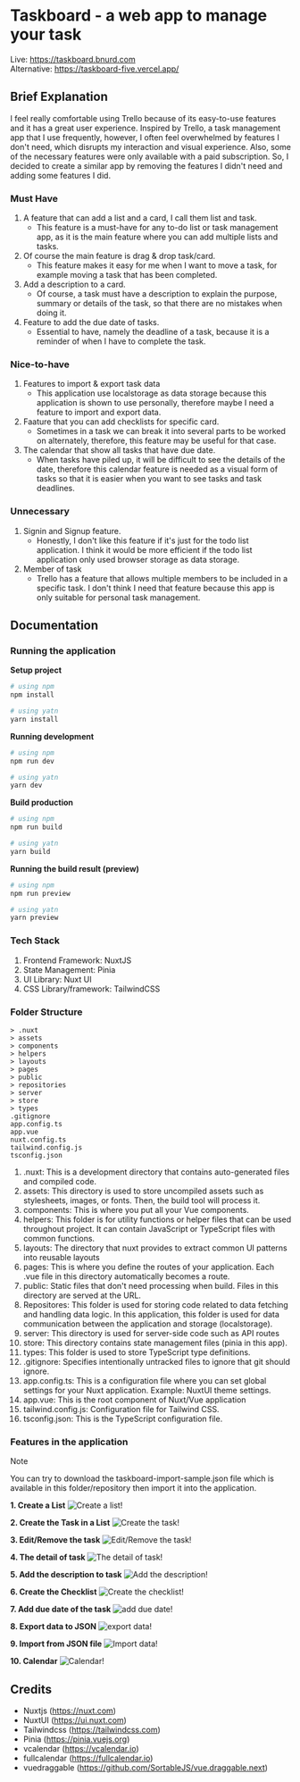 # Taskboard - a web app to manage your task

Live: https://taskboard.bnurd.com \
Alternative: https://taskboard-five.vercel.app/

## Brief Explanation
I feel really comfortable using Trello because of its easy-to-use features and it has a great user experience. Inspired by Trello, a task management app that I use frequently, however, I often feel overwhelmed by features I don't need, which disrupts my interaction and visual experience. Also, some of the necessary features were only available with a paid subscription. So, I decided to create a similar app by removing the features I didn't need and adding some features I did.

### Must Have
1. A feature that can add a list and a card, I call them list and task.
    - This feature is a must-have for any to-do list or task management app, as it is the main feature where you can add multiple lists and tasks.
2. Of course the main feature is drag & drop task/card.
    - This feature makes it easy for me when I want to move a task, for example moving a task that has been completed.
3. Add a description to a card.
    - Of course, a task must have a description to explain the purpose, summary or details of the task, so that there are no mistakes when doing it.
4. Feature to add the due date of tasks.
    - Essential to have, namely the deadline of a task, because it is a reminder of when I have to complete the task.

### Nice-to-have
1. Features to import & export task data
    - This application use localstorage as data storage because this application is shown to use personally, therefore maybe I need a feature to import and export data.
2. Faature that you can add checklists for specific card.
    - Sometimes in a task we can break it into several parts to be worked on alternately, therefore, this feature may be useful for that case.
3. The calendar that show all tasks that have due date.
    - When tasks have piled up, it will be difficult to see the details of the date, therefore this calendar feature is needed as a visual form of tasks so that it is easier when you want to see tasks and task deadlines.

### Unnecessary
1. Signin and Signup feature.
    - Honestly, I don't like this feature if it's just for the todo list application. I think it would be more efficient if the todo list application only used browser storage as data storage.
2. Member of task
    - Trello has a feature that allows multiple members to be included in a specific task. I don't think I need that feature because this app is only suitable for personal task management.

## Documentation
### Running the application
**Setup project**
```bash
# using npm
npm install

# using yatn 
yarn install
```
**Running development**
```bash
# using npm
npm run dev

# using yatn 
yarn dev
```
**Build production**
```bash
# using npm
npm run build

# using yatn 
yarn build
```
**Running the build result (preview)**
```bash
# using npm
npm run preview

# using yatn 
yarn preview
```

### Tech Stack
1. Frontend Framework: NuxtJS
2. State Management: Pinia
3. UI Library: Nuxt UI
4. CSS Library/framework: TailwindCSS

### Folder Structure
```
> .nuxt
> assets
> components
> helpers
> layouts
> pages
> public
> repositories
> server
> store
> types
.gitignore
app.config.ts
app.vue
nuxt.config.ts
tailwind.config.js
tsconfig.json
```
1. .nuxt: This is a development directory that contains auto-generated files and compiled code.
2. assets: This directory is used to store uncompiled assets such as stylesheets, images, or fonts. Then, the build tool will process it.
3. components: This is where you put all your Vue components.
4. helpers: This folder is for utility functions or helper files that can be used throughout project. It can contain JavaScript or TypeScript files with common functions.
5. layouts: The directory that nuxt provides to extract common UI patterns into reusable layouts
6. pages: This is where you define the routes of your application. Each .vue file in this directory automatically becomes a route.
7. public: Static files that don't need processing when build. Files in this directory are served at the URL.
8. Repositores: This folder is used for storing code related to data fetching and handling data logic. In this application, this folder is used for data communication between the application and storage (localstorage).
9. server: This directory is used for server-side code such as API routes
10. store: This directory contains state management files (pinia in this app).
11. types: This folder is used to store TypeScript type definitions.
12. .gitignore: Specifies intentionally untracked files to ignore that git should ignore.
13. app.config.ts:  This is a configuration file where you can set global settings for your Nuxt application. Example: NuxtUI theme settings.
14. app.vue: This is the root component of Nuxt/Vue application
15. tailwind.config.js: Configuration file for Tailwind CSS.
16. tsconfig.json: This is the TypeScript configuration file.

### Features in the application
> [!NOTE]
> You can try to download the taskboard-import-sample.json file which is available in this folder/repository then import it into the application.

**1. Create a List**
![Create a list!](https://i.ibb.co.com/sFkcCmv/image.png)

**2. Create the Task in a List**
![Create the task!](https://i.ibb.co.com/rsPrg7P/image.png)

**3. Edit/Remove the task**
![Edit/Remove the task!](https://i.ibb.co.com/N6sjRtZ/image.png)

**4. The detail of task**
![The detail of task!](https://i.ibb.co.com/Hd8c2Rb/image.png)

**5. Add the description to task**
![Add the description!](https://i.ibb.co.com/nC1HCpc/image.png)

**6. Create the Checklist**
![Create the checklist!](https://i.ibb.co.com/8Y6bPc1/image.png)

**7. Add due date of the task**
![add due date!](https://i.ibb.co.com/DQQHBcv/image.png)

**8. Export data to JSON**
![export data!](https://i.ibb.co.com/3NBN6xH/image.png)

**9. Import from JSON file**
![Import data!](https://i.ibb.co.com/4fJn41W/image.png)

**10. Calendar**
![Calendar!](https://i.ibb.co.com/yfHPmsh/image.png)

## Credits
- Nuxtjs (https://nuxt.com)
- NuxtUI (https://ui.nuxt.com)
- Tailwindcss (https://tailwindcss.com)
- Pinia (https://pinia.vuejs.org)
- vcalendar (https://vcalendar.io)
- fullcalendar (https://fullcalendar.io)
- vuedraggable (https://github.com/SortableJS/vue.draggable.next)
